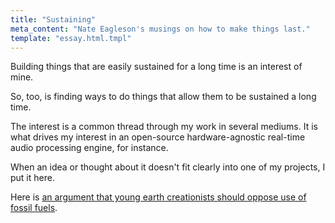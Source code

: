 ```yaml
---
title: "Sustaining"
meta_content: "Nate Eagleson's musings on how to make things last."
template: "essay.html.tmpl"
---
```


Building things that are easily sustained for a long time is an interest of
mine.

So, too, is finding ways to do things that allow them to be sustained a long
time.

The interest is a common thread through my work in several mediums. It is what
drives my interest in an open-source hardware-agnostic real-time audio
processing engine, for instance.

When an idea or thought about it doesn't fit clearly into one of my projects, I
put it here.

Here is [an argument that young earth creationists should oppose use of fossil
fuels](/sustaining/fossil-fuels.html).
